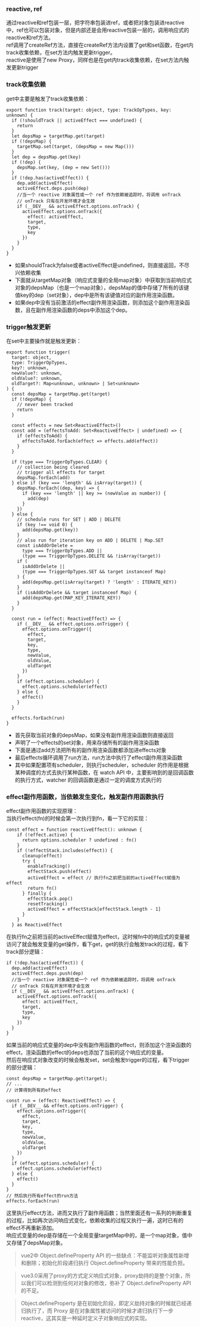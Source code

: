 ### reactive, ref
通过reactive和ref包装一层，把字符串包装进ref，或者把对象包装进reactive中，ref也可以包装对象，但是内部还是会用reactive包装一层的，调用响应式的reactive和ref方法。  
ref调用了createRef方法，直接在createRef方法内设置了get和set函数，在get内track收集依赖，在set方法内触发更新trigger。  
reactive是使用了new Proxy，同样也是在get内track收集依赖，在set方法内触发更新trigger

### track收集依赖
get中主要是触发了track收集依赖：
```
export function track(target: object, type: TrackOpTypes, key: unknown) {
  if (!shouldTrack || activeEffect === undefined) {
    return
  }
  let depsMap = targetMap.get(target)
  if (!depsMap) {
    targetMap.set(target, (depsMap = new Map()))
  }
  let dep = depsMap.get(key)
  if (!dep) {
    depsMap.set(key, (dep = new Set()))
  }
  if (!dep.has(activeEffect)) {
    dep.add(activeEffect)
    activeEffect.deps.push(dep)
    //当一个 reactive 对象属性或一个 ref 作为依赖被追踪时，将调用 onTrack
    // onTrack 只有在开发环境才会生效
    if (__DEV__ && activeEffect.options.onTrack) {
      activeEffect.options.onTrack({
        effect: activeEffect,
        target,
        type,
        key
      })
    }
  }
}
```
+ 如果shouldTrack为false或者activeEffect是undefined，则直接返回，不尽兴依赖收集
+ 下面就从targetMap对象（响应式变量的全局map对象）中获取到当前响应式对象的depsMap（也是一个map对象），depsMap的值中存储了所有的该键值key的dep（set对象），dep中是所有该键值对应的副作用渲染函数。
+ 如果dep中没有当前激活的effect副作用渲染函数，则添加这个副作用渲染函数，且在副作用渲染函数的deps中添加这个dep。

### trigger触发更新
在set中主要操作就是触发更新：
```
export function trigger(
  target: object,
  type: TriggerOpTypes,
  key?: unknown,
  newValue?: unknown,
  oldValue?: unknown,
  oldTarget?: Map<unknown, unknown> | Set<unknown>
) {
  const depsMap = targetMap.get(target)
  if (!depsMap) {
    // never been tracked
    return
  }

  const effects = new Set<ReactiveEffect>()
  const add = (effectsToAdd: Set<ReactiveEffect> | undefined) => {
    if (effectsToAdd) {
      effectsToAdd.forEach(effect => effects.add(effect))
    }
  }

  if (type === TriggerOpTypes.CLEAR) {
    // collection being cleared
    // trigger all effects for target
    depsMap.forEach(add)
  } else if (key === 'length' && isArray(target)) {
    depsMap.forEach((dep, key) => {
      if (key === 'length' || key >= (newValue as number)) {
        add(dep)
      }
    })
  } else {
    // schedule runs for SET | ADD | DELETE
    if (key !== void 0) {
      add(depsMap.get(key))
    }
    // also run for iteration key on ADD | DELETE | Map.SET
    const isAddOrDelete =
      type === TriggerOpTypes.ADD ||
      (type === TriggerOpTypes.DELETE && !isArray(target))
    if (
      isAddOrDelete ||
      (type === TriggerOpTypes.SET && target instanceof Map)
    ) {
      add(depsMap.get(isArray(target) ? 'length' : ITERATE_KEY))
    }
    if (isAddOrDelete && target instanceof Map) {
      add(depsMap.get(MAP_KEY_ITERATE_KEY))
    }
  }

  const run = (effect: ReactiveEffect) => {
    if (__DEV__ && effect.options.onTrigger) {
      effect.options.onTrigger({
        effect,
        target,
        key,
        type,
        newValue,
        oldValue,
        oldTarget
      })
    }
    if (effect.options.scheduler) {
      effect.options.scheduler(effect)
    } else {
      effect()
    }
  }

  effects.forEach(run)
}
```
+ 首先获取当前对象的depsMap，如果没有副作用渲染函数则直接返回
+ 声明了一个effects的set对象，用来存储所有的副作用渲染函数
+ 下面是通过add方法把所有的副作用渲染函数都添加进effects对象
+ 最后effects循环调用了run方法，run方法中执行了effect副作用渲染函数
+ 其中如果配置项有scheduler，则执行scheduler，scheduler 的作用是根据某种调度的方式去执行某种函数，在 watch API 中，主要影响到的是回调函数的执行方式，watcher 的回调函数是通过一定的调度方式执行的

### effect副作用函数，当依赖发生变化，触发副作用函数执行
effect副作用函数的实现原理：  
当执行effect(fn)的时候会第一次执行到fn，看一下它的实现：
```
const effect = function reactiveEffect(): unknown {
    if (!effect.active) {
      return options.scheduler ? undefined : fn()
    }
    if (!effectStack.includes(effect)) {
      cleanup(effect)
      try {
        enableTracking()
        effectStack.push(effect)
        activeEffect = effect // 执行fn之前把当前的activeEffect赋值为effect
        return fn()
      } finally {
        effectStack.pop()
        resetTracking()
        activeEffect = effectStack[effectStack.length - 1]
      }
    }
  } as ReactiveEffect
```
在执行fn之前把当前的activeEffect赋值为effect，这时候fn中的响应式的变量被访问了就会触发变量的get操作，看下get，get的执行会触发track的过程，看下track部分逻辑：
```
if (!dep.has(activeEffect)) {
  dep.add(activeEffect)
  activeEffect.deps.push(dep)
  //当一个 reactive 对象属性或一个 ref 作为依赖被追踪时，将调用 onTrack
  // onTrack 只有在开发环境才会生效
  if (__DEV__ && activeEffect.options.onTrack) {
    activeEffect.options.onTrack({
      effect: activeEffect,
      target,
      type,
      key
    })
  }
}
```
如果当前的响应式变量的dep中没有副作用函数的effect，则添加这个渲染函数的effect，渲染函数的effect的deps也添加了当前的这个响应式的变量。  
然后在响应式对象改变的时候会触发set，set会触发trigger的过程，看下trigger的部分逻辑：
```
const depsMap = targetMap.get(target);
// ...
// 计算得到所有的effect

const run = (effect: ReactiveEffect) => {
  if (__DEV__ && effect.options.onTrigger) {
    effect.options.onTrigger({
      effect,
      target,
      key,
      type,
      newValue,
      oldValue,
      oldTarget
    })
  }
  if (effect.options.scheduler) {
    effect.options.scheduler(effect)
  } else {
    effect()
  }
}
// 然后执行所有effect的run方法
effects.forEach(run)
```
这里执行effect方法，进而又执行了副作用函数；当然里面还有一系列的判断重复的过程，比如再次访问响应式变化，依赖收集的过程又执行一遍，这时已有的effect不再重新添加。  
响应式变量的dep是存储在一个全局变量targetMap中的，是一个map对象，值中又存储了depsMap对象。

> vue2中 Object.defineProperty API 的一些缺点：不能监听对象属性新增和删除；初始化阶段递归执行 Object.defineProperty 带来的性能负担。

> vue3.0采用了proxy的方式定义响应式对象，proxy劫持的是整个对象，所以我们可以检测到任何对对象的修改，弥补了 Object.defineProperty API 的不足。

> Object.defineProperty 是在初始化阶段，即定义劫持对象的时候就已经递归执行了，而 Proxy 是在对象属性被访问的时候才递归执行下一步 reactive，这其实是一种延时定义子对象响应式的实现。




